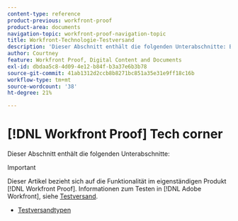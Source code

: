 ```yaml
---
content-type: reference
product-previous: workfront-proof
product-area: documents
navigation-topic: workfront-proof-navigation-topic
title: Workfront-Technologie-Testversand
description: 'Dieser Abschnitt enthält die folgenden Unterabschnitte: BITTE BEARBEITEN.'
author: Courtney
feature: Workfront Proof, Digital Content and Documents
exl-id: dbdaa5c8-4d09-4e12-b84f-b3a37e6b3b78
source-git-commit: 41ab1312d2ccb8b8271bc851a35e31e9ff18c16b
workflow-type: tm+mt
source-wordcount: '38'
ht-degree: 21%

---
```


# [!DNL Workfront Proof] Tech corner

Dieser Abschnitt enthält die folgenden Unterabschnitte:

>[!IMPORTANT]
>
>Dieser Artikel bezieht sich auf die Funktionalität im eigenständigen Produkt [!DNL Workfront Proof]. Informationen zum Testen in [!DNL Adobe Workfront], siehe [Testversand](../../review-and-approve-work/proofing/proofing.md).

* [Testversandtypen](../../workfront-proof/wp-tech-corner/proof-types/proof-types.md)
